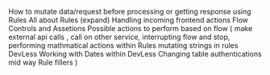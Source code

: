 How to mutate data/request before processing or getting response using Rules 
All about Rules (expand)
	Handling incoming frontend actions 
	Flow Controls and Assetions 
	Possible actions to perform based on flow (
			make external api calls , 
			call on other service,
			 interrupting flow and stop, 
			 performing mathmatical actions within Rules 
			 mutating strings in rules DevLess 
			 Working with Dates within DevLess 
			 Changing table authentications mid way 
			 Rule fillers 
			 )

